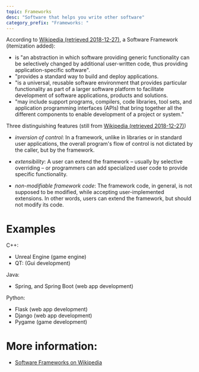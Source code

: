 ```yaml
---
topic: Frameworks
desc: "Software that helps you write other software"
category_prefix: "Frameworks: "
---
```


According to [Wikipedia (retrieved 2018-12-27)](https://en.wikipedia.org/wiki/Software_framework), a Software Framework (itemization added):

* is "an abstraction in which software providing generic functionality can be selectively changed by additional user-written code, thus providing application-specific software". 
* "provides a standard way to build and deploy applications. 
* "is a universal, reusable software environment that provides particular functionality as part of a larger software platform to facilitate development of software applications, products and solutions. 
* "may include support programs, compilers, code libraries, tool sets, and application programming interfaces (APIs) that bring together all the different components to enable development of a project or system."

Three distinguishing features (still from [Wikipedia (retrieved 2018-12-27)](https://en.wikipedia.org/wiki/Software_framework))

* *inversion of control*: In a framework, unlike in libraries or in standard user applications, the overall program's flow of control is not dictated by the caller, but by the framework.

* *extensibility*: A user can extend the framework – usually by selective overriding – or programmers can add specialized user code to provide specific functionality.

* *non-modifiable framework code*: The framework code, in general, is not supposed to be modified, while accepting user-implemented extensions. In other words, users can extend the framework, but should not modify its code.

# Examples

C++:
* Unreal Engine (game engine)
* QT: (Gui development)

Java:
* Spring, and Spring Boot (web app development)

Python:
* Flask (web app development)
* Django (web app development)
* Pygame (game development)

# More information:
* [Software Frameworks on Wikipedia](https://en.wikipedia.org/wiki/Software_framework)
